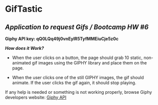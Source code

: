 # **GifTastic**

## *Application to request Gifs / Bootcamp HW #6*

 **Giphy API key: qQ0LQq49j0vnEylR5TyfMMEiuCje5z0c**

_**How does it Work?**_

* When the user clicks on a button, the page should grab 10 static, non-animated gif images using the GIPHY 
library and place them on the page. 

* When the user clicks one of the still GIPHY images, the gif should animate. If the user clicks the gif again, it should stop playing.

If any help is needed or something is not working properly, browse Giphy developers website:
[Giphy API](https://developers.giphy.com/docs/api/endpoint#translate)
